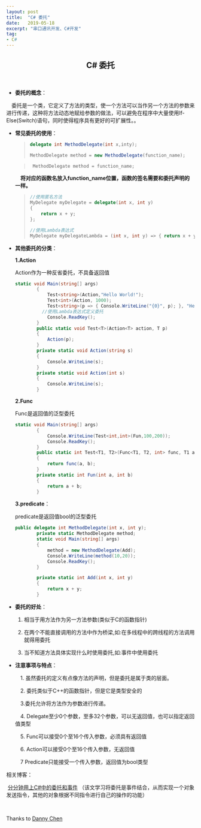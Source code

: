 ```yaml
---
layout: post
title:  "C# 委托"
date:   2019-05-18
excerpt: "串口通讯开发、C#开发"
tag:
- C#
---
```




<center><H2><b>C# 委托</b></H2></center><br>

* **委托的概念**：<br>

&emsp;委托是一个类，它定义了方法的类型，使一个方法可以当作另一个方法的参数来进行传递，这种将方法动态地赋给参数的做法，可以避免在程序中大量使用If-Else(Switch)语句，同时使得程序具有更好的可扩展性。。 

* **常见委托的使用**：<br>

  > ```c#
  > delegate int MethodDelegate(int x,inty);
  > 
  > MethodDelegate method = new MethodDelegate(function_name);
  > ```

  > ```c# 
  >  MethodDelegate method = function_name;
  > ```

  &emsp;**将对应的函数名放入function_name位置，函数的签名需要和委托声明的一样。**

  > ```c#
  > //使用匿名方法
  > MyDelegate myDelegate = delegate(int x, int y)
  > {
  >     return x + y;
  > };
  > 
  > //使用Lambda表达式
  > MyDelegate myDelegateLambda = (int x, int y) => { return x + y; };
  > ```

* **其他委托的分类**：

  **1.Action**

  Action作为一种反省委托，不具备返回值

  ```c#
  static void Main(string[] args)
          {
              Test<string>(Action,"Hello World!");
              Test<int>(Action, 1000);
              Test<string>(p => { Console.WriteLine("{0}", p); }, "Hello World");
      		//使用Lambda表达式定义委托
              Console.ReadKey();
          }
          public static void Test<T>(Action<T> action, T p)
          {
              Action(p);
          }
          private static void Action(string s)
          {
              Console.WriteLine(s);
          }
          private static void Action(int s)
          {
              Console.WriteLine(s);
          }
  ```

  **2.Func**

  Func是返回值的泛型委托

  ```c#
  static void Main(string[] args)
          {
              Console.WriteLine(Test<int,int>(Fun,100,200));
              Console.ReadKey();
          }
          public static int Test<T1, T2>(Func<T1, T2, int> func, T1 a, T2 b)
          {
              return func(a, b);
          }
          private static int Fun(int a, int b)
          {
              return a + b;
          }
  ```

  **3.predicate**：

  predicate是返回值bool的泛型委托

  ```c#
  public delegate int MethodDelegate(int x, int y);
          private static MethodDelegate method;
          static void Main(string[] args)
          {
              method = new MethodDelegate(Add);
              Console.WriteLine(method(10,20));
              Console.ReadKey();
          }
  
          private static int Add(int x, int y)
          {
              return x + y;
          }
  ```

  

* **委托的好处**：

  1. 相当于用方法作为另一方法参数(类似于C的函数指针)

  2. 在两个不能直接调用的方法中作为桥梁,如:在多线程中的跨线程的方法调用就得用委托

  3. 当不知道方法具体实现什么时使用委托,如:事件中使用委托

     

* **注意事项与特点**：<br>

  &emsp;1. 虽然委托的定义有点像方法的声明，但是委托是属于类的层面。

  &emsp;2. 委托类似于C++的函数指针，但是它是类型安全的

  &emsp;3.委托允许将方法作为参数进行传递。

  &emsp;4. Delegate至少0个参数，至多32个参数，可以无返回值，也可以指定返回值类型

  　5. Func可以接受0个至16个传入参数，必须具有返回值

  　6. Action可以接受0个至16个传入参数，无返回值

  　7 Predicate只能接受一个传入参数，返回值为bool类型



相关博客：

​		[分分钟用上C#中的委托和事件](https://www.cnblogs.com/yinqixin/p/5056307.html) （该文学习将委托是事件结合，从而实现一个对象发送指令，其他的对象根据不同指令进行自己的操作的功能）

​		

Thanks to [Danny Chen](https://www.cnblogs.com/zhangchenliang/)